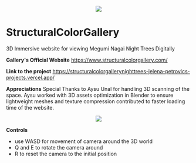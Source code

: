 <p align="center">
  <img src="https://github.com/Dinoel27/StructuralColorGallery/assets/28908217/288d1230-f06d-404d-a3fb-71734e71d278" />
</p>

# StructuralColorGallery

3D Immersive website for viewing Megumi Nagai Night Trees Digitally 

**Gallery's Official Website**
https://www.structuralcolorgallery.com/

**Link to the project** https://structuralcolorgallerynighttrees-jelena-petrovics-projects.vercel.app/

**Appreciations**
Special Thanks to Aysu Unal for handling 3D scanning of the space. Aysu worked with 3D assets optimization in Blender to ensure lightweight meshes and texture compression contributed to faster loading time of the website.  

<p align="center">
  <img src="https://github.com/Dinoel27/StructuralColorGallery/assets/28908217/694f7818-4268-45b5-887f-b3b047c2fbe0" />
</p>

**Controls**
- use WASD for movement of camera around the 3D world
- Q and E to rotate the camera around
- R to reset the camera to the initial position

  
